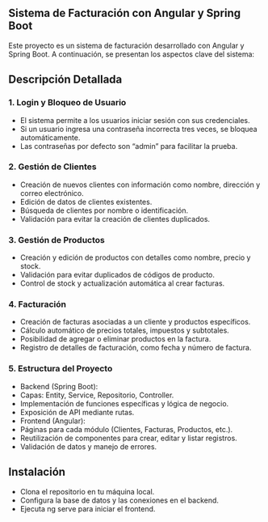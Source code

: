 ## Sistema de Facturación con Angular y Spring Boot
Este proyecto es un sistema de facturación desarrollado con Angular y Spring Boot. A continuación, se presentan los aspectos clave del sistema:

## Descripción Detallada

### 1. Login y Bloqueo de Usuario
- El sistema permite a los usuarios iniciar sesión con sus credenciales.
- Si un usuario ingresa una contraseña incorrecta tres veces, se bloquea automáticamente.
- Las contraseñas por defecto son “admin” para facilitar la prueba.

### 2. Gestión de Clientes
- Creación de nuevos clientes con información como nombre, dirección y correo electrónico.
- Edición de datos de clientes existentes.
- Búsqueda de clientes por nombre o identificación.
- Validación para evitar la creación de clientes duplicados.

### 3. Gestión de Productos
- Creación y edición de productos con detalles como nombre, precio y stock.
- Validación para evitar duplicados de códigos de producto.
- Control de stock y actualización automática al crear facturas.

### 4. Facturación
- Creación de facturas asociadas a un cliente y productos específicos.
- Cálculo automático de precios totales, impuestos y subtotales.
- Posibilidad de agregar o eliminar productos en la factura.
- Registro de detalles de facturación, como fecha y número de factura.

### 5. Estructura del Proyecto
- Backend (Spring Boot):
- Capas: Entity, Service, Repositorio, Controller.
- Implementación de funciones específicas y lógica de negocio.
- Exposición de API mediante rutas.
- Frontend (Angular):
- Páginas para cada módulo (Clientes, Facturas, Productos, etc.).
- Reutilización de componentes para crear, editar y listar registros.
- Validación de datos y manejo de errores.

## Instalación
- Clona el repositorio en tu máquina local.
- Configura la base de datos y las conexiones en el backend.
- Ejecuta ng serve para iniciar el frontend.
